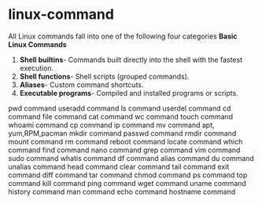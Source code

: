# linux-command
All Linux commands fall into one of the following four categories
 **Basic Linux Commands**
 1. **Shell builtins**- Commands built directly into the shell with the fastest execution.
 2. **Shell functions**- Shell scripts (grouped commands).
 3. **Aliases**- Custom command shortcuts.
 4. **Executable programs**- Compiled and installed programs or scripts.
    
pwd command                    useradd command
ls command                     userdel command
cd command                     file command
cat command                    wc command
touch command                  whoami command
cp command                     ip command
mv command                     apt, yum,RPM,pacman
mkdir command                  passwd command
rmdir command                  mount command
rm command                     reboot command
locate command                 which command
find command                   nano command
grep command                   vim command
sudo command                   whatis command
df command                     alias command 
du command                     unalias command
head command                   clear command
tail command                   exit command
diff command 
tar command
chmod command
ps command
top command
kill command
ping command
wget command
uname command 
history command
man command
echo command
hostname command




